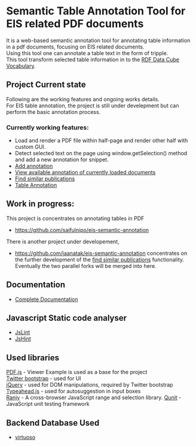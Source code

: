 # Semantic Table Annotation Tool for EIS related PDF documents

It is a web-based semantic annotation tool for annotating table information in a pdf documents, focusing on EIS related documents.<br>
Using this tool one can annotate a table text in the form of tripple.<br> 
This tool transform selected table information in to the [RDF Data Cube Vocabulary](http://www.w3.org/TR/vocab-data-cube/).


## Project Current state
Following are the working features and ongoing works details.<br>
For EIS table annotation, the project is still under develepment but can perform the basic annotation process.

### Currently working features:
- Load and render a PDF file within half-page and render other half with custom GUI.
- Detect selected text on the page using window.getSelection() method and add a new annotation for snippet.
- [Add annotation](https://github.com/saifulnipo/eis-semantic-annotation/wiki/Documentation#how-to-add-annotations)
- [View available annotation of currently loaded documents](https://github.com/saifulnipo/eis-semantic-annotation/wiki/Documentation#how-to-fetch-existing-annotations)
- [Find similar publications](https://github.com/saifulnipo/eis-semantic-annotation/wiki/Documentation#find-similar-publications)
- [Table Annotation](https://github.com/saifulnipo/eis-semantic-annotation/wiki/Documentation#how-to-annotate-table)

## Work in progress:
This project is concentrates on annotating tables in PDF
 - https://github.com/saifulnipo/eis-semantic-annotation

There is another project  under developement, 
 - https://github.com/jaanatak/eis-semantic-annotation concentrates on the further development of the [find similar publications](https://github.com/AKSW/semann/wiki/Documentation#find-similar-publications) functionality. 
Eventually the two parallel forks will be merged into here.

## Documentation
- [Complete Documentation](https://github.com/saifulnipo/eis-semantic-annotation/wiki)

## Javascript Static code analyser
- [JsLint](http://www.jslint.com/)
- [JsHint](http://www.jshint.com/)

## Used libraries

[PDF.js](http://mozilla.github.io/pdf.js/) - Viewer Example is used as a base for the project  
[Twitter bootstrap](http://getbootstrap.com/) - used for UI  
[jQuery](http://jquery.com/) - used for DOM manipulations, required by Twitter bootstrap  
[Typeahead.js](https://github.com/twitter/typeahead.js) - used for autosuggestion in input boxes  
[Ranjy](https://code.google.com/p/rangy/) - A cross-browser JavaScript range and selection library.
[Qunit](http://qunitjs.com/) - JavaScript unit testing framework

## Backend Database Used
- [virtuoso](http://virtuoso.openlinksw.com/)
